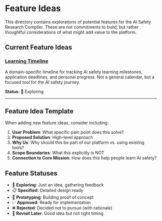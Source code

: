 # Feature Ideas

This directory contains explorations of potential features for the AI Safety Research Compiler. These are not commitments to build, but rather thoughtful considerations of what might add value to the platform.

## Current Feature Ideas

### [Learning Timeline](./learning-timeline.md)
A domain-specific timeline for tracking AI safety learning milestones, application deadlines, and personal progress. Not a general calendar, but a focused tool for the AI safety journey.

**Status**: 🤔 Exploring

---

## Feature Idea Template

When adding new feature ideas, consider including:

1. **User Problem**: What specific pain point does this solve?
2. **Proposed Solution**: High-level approach
3. **Why Us**: Why should this be part of our platform vs. using existing tools?
4. **Scope Boundaries**: What this explicitly is NOT
5. **Connection to Core Mission**: How does this help people learn AI safety?

## Feature Statuses

- 🤔 **Exploring**: Just an idea, gathering feedback
- 📋 **Specified**: Detailed design ready
- 🚧 **Prototyping**: Building proof of concept
- ✅ **Approved**: Ready for implementation
- ❌ **Rejected**: Decided not to pursue (with rationale)
- 🔄 **Revisit Later**: Good idea but not right timing